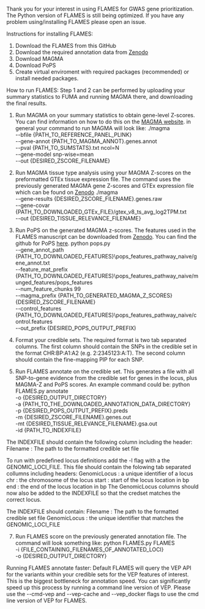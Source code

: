 Thank you for your interest in using FLAMES for GWAS gene prioritization.
The Python version of FLAMES is still being optimized. 
If you have any problem using/installing FLAMES please open an issue.

Instructions for installing FLAMES:
1. Download the FLAMES from this GitHub
2. Download the required annotation data from [Zenodo](https://zenodo.org/records/10409723)
3. Download MAGMA
4. Download PoPS 
5. Create virtual enviroment  with required packages (recommended) or install needed packages.

How to run FLAMES:
Step 1 and 2 can be performed by uploading your summary statistics to FUMA and running MAGMA there, and downloading the final results.

1. Run MAGMA on your summary statistics to obtain gene-level Z-scores. You can find information on how to do this on the [MAGMA website](https://ctg.cncr.nl/software/magma).
in general your command to run MAGMA will look like:
./magma \
 --bfile {PATH_TO_REFERENCE_PANEL_PLINK} \
 --gene-annot {PATH_TO_MAGMA_ANNOT}.genes.annot \
 --pval {PATH_TO_SUMSTATS}.txt ncol=N \
 --gene-model snp-wise=mean \
 --out {DESIRED_ZSCORE_FILENAME}
   
2. Run MAGMA tissue type analysis using your MAGMA Z-scores on the preformatted GTEx tissue expression file. The command uses the previously generated MAGMA gene Z-scores and GTEx expression file which can be found on [Zenodo](https://zenodo.org/records/10409723)
./magma \
--gene-results {DESIRED_ZSCORE_FILENAME}.genes.raw \
--gene-covar {PATH_TO_DOWNLOADED_GTEx_FILE}/gtex_v8_ts_avg_log2TPM.txt \
--out {DESIRED_TISSUE_RELEVANCE_FILENAME}

3. Run PoPS on the generated MAGMA z-scores. The features used in the FLAMES manuscript can be downloaded from [Zenodo](https://zenodo.org/records/10409723). You can find the github for PoPS [here](https://github.com/FinucaneLab/pops).
python pops.py \
--gene_annot_path {PATH_TO_DOWNLOADED_FEATURES}\pops_features_pathway_naive/gene_annot.txt \
--feature_mat_prefix {PATH_TO_DOWNLOADED_FEATURES}\pops_features_pathway_naive/munged_features/pops_features \
--num_feature_chunks 99 \
--magma_prefix {PATH_TO_GENERATED_MAGMA_Z_SCORES}\{DESIRED_ZSCORE_FILENAME} \
--control_features {PATH_TO_DOWNLOADED_FEATURES}\pops_features_pathway_naive/control.features \
--out_prefix {DESIRED_POPS_OUTPUT_PREFIX)
   
4. Format your credible sets. The required format is two tab separated columns. 
The first column should contain the SNPs in the credible set in the format CHR:BP:A1:A2 (e.g. 2:2345123:A:T).
The second column should contain the fine-mapping PIP for each SNP.

5. Run FLAMES annotate on the credible set. This generates a file with all SNP-to-gene evidence from the credible set for genes in the locus, plus MAGMA-Z and PoPS scores. An example command could be:
python FLAMES.py annotate \
-o {DESIRED_OUTPUT_DIRECTORY} \
-a {PATH_TO_THE_DOWNLOADED_ANNOTATION_DATA_DIRECTORY} \
-p {DESIRED_POPS_OUTPUT_PREFIX}.preds \
-m {DESIRED_ZSCORE_FILENAME}.genes.out \
-mt {DESIRED_TISSUE_RELEVANCE_FILENAME}.gsa.out \
-id {PATH_TO_INDEXFILE} 

The INDEXFILE should contain the following column including the header:
Filename : The path to the formatted credible set file

To run with predefined locus definitions add the -l flag with a the GENOMIC_LOCI_FILE. This file should contain the folowing tab separated collumns including headers:
GenomicLocus : a unique identifier of a locus
chr : the chromosome of the locus
start : start of the locus location in bp
end : the end of the locus location in bp
The GenomicLocus columns should now also be added to the INDEXFILE so that the credset matches the correct locus.

The INDEXFILE should contain:
Filename : The path to the formatted credible set file
GenomicLocus : the unique identifier that matches the GENOMIC_LOCI_FILE
   
7. Run FLAMES score on the previously generated annotation file. The command will look something like:
python FLAMES.py FLAMES \
-i {FILE_CONTAINING_FILENAMES_OF_ANNOTATED_LOCI} \
-o {DESIRED_OUTPUT_DIRECTORY} 

Running FLAMES annotate faster:
Default FLAMES will query the VEP API for the variants within your credible sets for the VEP features of interest.
This is the biggest bottleneck for annotation speed. You can significantly speed up this process by running a command line version of VEP.
Please use the --cmd-vep and --vep-cache and --vep_docker flags to use the cmd line version of VEP for FLAMES.


